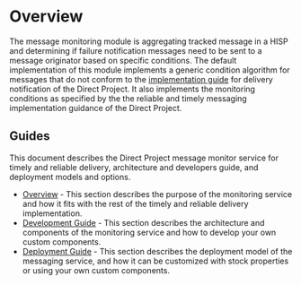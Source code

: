 # Overview

The message monitoring module is aggregating tracked message in a HISP and determining if failure notification messages need to be sent to a message originator based on specific conditions. The default implementation of this module implements a generic condition algorithm for messages that do not conform to the [implementation guide](http://wiki.directproject.org/w/images/a/a1/Implementation_Guide_for_Delivery_Notification_in_Direct_v1.0.pdf) for delivery notification of the Direct Project. It also implements the monitoring conditions as specified by the the reliable and timely messaging implementation guidance of the Direct Project.

## Guides

This document describes the Direct Project message monitor service for timely and reliable delivery, architecture and developers guide, and deployment models and options.

* [Overview](Overview) - This section describes the purpose of the monitoring service and how it fits with the rest of the timely and reliable delivery implementation.
* [Development Guide](DevGuide) - This section describes the architecture and components of the monitoring service and how to develop your own custom components.
* [Deployment Guide](DepGuide) - This section describes the deployment model of the messaging service, and how it can be customized with stock properties or using your own custom components.